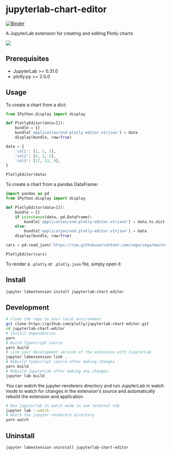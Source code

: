 # jupyterlab-chart-editor

[![Binder](https://beta.mybinder.org/badge.svg)](https://mybinder.org/v2/gh/plotly/jupyterlab-chart-editor/master?urlpath=lab/tree/notebooks)

A JupyterLab extension for creating and editing Plotly charts

![](https://user-images.githubusercontent.com/512354/37057677-0055595e-213d-11e8-9f16-b456a9c61388.gif)

## Prerequisites

* JupyterLab >= 0.31.0
* plotly.py >= 2.0.0

## Usage

To create a chart from a dict:

```python
from IPython.display import display

def PlotlyEditor(data=[]):
    bundle = {}
    bundle['application/vnd.plotly-editor.v1+json'] = data
    display(bundle, raw=True)

data = {
    'col1': [1, 2, 3],
    'col2': [4, 3, 2],
    'col3': [17, 13, 9],
}

PlotlyEditor(data)
```

To create a chart from a pandas DataFrame:

```python
import pandas as pd
from IPython.display import display

def PlotlyEditor(data=[]):
    bundle = {}
    if isinstance(data, pd.DataFrame):
        bundle['application/vnd.plotly-editor.v1+json'] = data.to_dict(orient="list")
    else:
        bundle['application/vnd.plotly-editor.v1+json'] = data
    display(bundle, raw=True)

cars = pd.read_json('https://raw.githubusercontent.com/vega/vega/master/docs/data/cars.json')

PlotlyEditor(cars)
```

To render a `.plotly` or `.plotly.json` file, simply open it:

## Install

```bash
jupyter labextension install jupyterlab-chart-editor
```

## Development

```bash
# Clone the repo to your local environment
git clone https://github.com/plotly/jupyterlab-chart-editor.git
cd jupyterlab-chart-editor
# Install dependencies
yarn
# Build Typescript source
yarn build
# Link your development version of the extension with JupyterLab
jupyter labextension link .
# Rebuild Typescript source after making changes
yarn build
# Rebuild JupyterLab after making any changes
jupyter lab build
```

You can watch the jupyter-renderers directory and run JupyterLab in watch mode to watch for changes in the extension's source and automatically rebuild the extension and application.

```bash
# Run jupyterlab in watch mode in one terminal tab
jupyter lab --watch
# Watch the jupyter-renderers directory
yarn watch
```

## Uninstall

```bash
jupyter labextension uninstall jupyterlab-chart-editor
```

